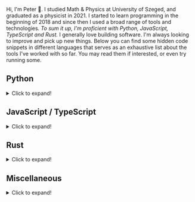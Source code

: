 Hi, I'm Peter 👋. I studied Math & Physics at University of Szeged, and graduated as a physicist in 2021. I started to learn programming in the beginning of 2018 and since then I used a broad range of tools and technologies. _To sum it up, I'm proficient with Python, JavaScript, TypeScript and Rust._ I generally love building software. I'm always looking to improve and pick up new things. Below you can find some hidden code snippets in different languages that serves as an exhaustive list about the tools I've worked with so far. You may read them if interested, or even try running some.

## Python

<details>
  <summary>Click to expand!</summary>

```python
from dataclasses import dataclass
from enum import Enum, auto
from typing import Tuple, List

class ExperienceLevel(Enum):
    BASIC = auto()
    INTERMEDIATE = auto()
    EXPERIENCED = auto()
    ADVANCED = auto()
    EXPERT = auto()

@dataclass
class Library:
    name: str
    experience_level: ExperienceLevel
    contributed: bool = False

    def __str__(self):
        return f"{self.name}: {self.experience_level.name} {'(contributed)' if self.contributed else ''}"


@dataclass
class Info:
    libs: List[Library]
    lang: Tuple[str, ExperienceLevel] = ("Python", ExperienceLevel.ADVANCED)

    def build_skill_str(self) -> str:
        return f"{self.lang[0]}: {self.lang[1].name}\n" + "\n".join(map(str, [lib for lib in self.libs]))

if __name__ == "__main__":
    info = Info([
        Library("Numpy", ExperienceLevel.ADVANCED),
        Library("Scipy", ExperienceLevel.EXPERIENCED),
        Library("Matplotlib", ExperienceLevel.EXPERIENCED, contributed=True),
        Library("Pandas", ExperienceLevel.INTERMEDIATE),
        Library("Jupyter Notebook", ExperienceLevel.ADVANCED)
        Library("Django", ExperienceLevel.BASIC),
        Library("Scikit-learn", ExperienceLevel.EXPERIENCED),
        Library("Tensorflow", ExperienceLevel.BASIC),
        Library("PyQt5", ExperienceLevel.INTERMEDIATE),
        Library("OpenCV", ExperienceLevel.BASIC)
    ])
    print(info.build_skill_str())

```

</details>

## JavaScript / TypeScript

<details>
  <summary>Click to expand!</summary>

You may run this on [CodeSandbox](https://codesandbox.io/s/skills-4u41y?file=/src/App.tsx).

```tsx
import React from "react";

interface Info {
  libs: Library[];
}

enum ExperienceLevel {
  Basic,
  Intermediate,
  Experienced,
  Advanced,
  Expert,
}

interface Library {
  name: string;
  experience_level: ExperienceLevel;
}

const info: Info = {
  libs: [
    { name: "React", experience_level: ExperienceLevel.Experienced },
    { name: "Next.js", experience_level: ExperienceLevel.Intermediate },
    { name: "Node.js", experience_level: ExperienceLevel.Experienced },
    { name: "Express", experience_level: ExperienceLevel.Intermediate },
    { name: "GraphQL", experience_level: ExperienceLevel.Intermediate },
    { name: "TypeORM", experience_level: ExperienceLevel.Basic },
  ],
};

export const Skills: React.FC<{}> = () => {
  return (
    <div style={{ display: "grid", placeItems: "center" }}>
      <p>JavaScript: Experienced</p>
      <p>TypeScript: Experienced</p>
      {info.libs.map((lib) => (
        <p>{lib.name + ": " + ExperienceLevel[lib.experience_level]}</p>
      ))}
    </div>
  );
};
```

</details>

## Rust

<details>
  <summary>Click to expand!</summary>

You may run this on [Rust Playground](https://play.rust-lang.org/?version=stable&mode=debug&edition=2018&gist=d032609c288a817627627d76848fdb0d).

```rust
#[derive(Debug)]
struct Info<'a> {
    libs: Vec<Library<'a>>
}

#[derive(Debug)]
#[allow(dead_code)]
enum ExperienceLevel {
    Basic,
    Intermediate,
    Experienced,
    Advanced,
    Expert,
}

#[derive(Debug)]
struct Library<'a> {
    name: &'a str,
    exp: ExperienceLevel,
}

impl Default for Info<'_> {
    fn default() -> Self {
        let libs = vec![
            Library { name: "serde", exp: ExperienceLevel::Experienced },
            Library { name: "rayon", exp: ExperienceLevel::Experienced },
            Library { name: "pyo3", exp: ExperienceLevel::Intermediate },
            Library { name: "rocket" , exp: ExperienceLevel::Intermediate },
            Library { name: "tokio" , exp: ExperienceLevel::Intermediate },
        ];
        Info {
            libs
        }
    }
}

fn main() {
    let libs: Info = Default::default();
    println!("Rust: ExperienceLevel::Experienced");
    println!("{:#?}", libs);
}
```

</details>

## Miscellaneous

<details>
  <summary>Click to expand!</summary>
Things that would be a mistake leaving out..

## Docker

```dockerfile
FROM my_experience
COPY . .
EXPOSE Docker
ENV experience_level BASIC
RUN ["echo", "$experience_level"]
```

## PostgreSQL

```sql
SELECT lib_name, experience_level
FROM my_experience
WHERE lib_name='PostgreSQL';
```

## C#

```cs
using System;

class Experience
{
   public static string GetExperience()
   {
       throw new TimeoutException("I'm just learning C#, there's nothing fancy here yet!");
   }

   public static void Main()
   {
      GetExperience();
   }
}
```

## C

```c
#include <stdio.h>

int main(int argc, char *argv[]) {
    println("Nothing fancy here either, yet!");
}
```

## Git

```bash
git add my_experience/git &&
git commit -m "updated experience" &&
git tag -a "0.1.0" -m "first release" &&
git push --tags
```

## Linux & bash

```bash
$ history | awk 'BEGIN {FS="[ \t]+|\\|"} {print $3}' | sort | uniq -c | sort -nr | head
    178 git
    111 cd
     78 yarn
     31 cargo
     20 python3
     17 ssh
     15 exa
     14 eval
     13 rustup
     13 rg
```

## HTML & CSS

```html
<html>
  <head>
    <style>
      .experience-level {
        transform: rotateY(180deg) !important;
      }
    </style>
  </head>
  <body>
    <h1 class="experience-level">Experience level:</h1>
    <script src="../display_my_basic_experience.js"></script>
  </body>
</html>
```

## Theory, interests and others

I have experience with OOP and functional programming.
I'm familiar with data structures and algorithms.
I'm generally well-versed in math.
I have a broad interest range, currently the most exciting topics for me are: concurrent programming, Rust, probability theory, machine learning.

</details>
